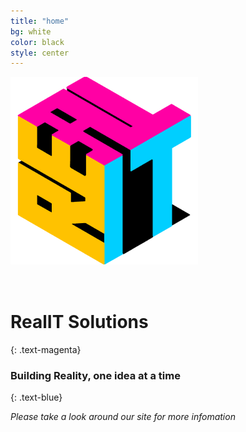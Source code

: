 ```yaml
---
title: "home"
bg: white
color: black
style: center
---
```


<span class="fa-stack subtlecircle" style="font-size:150px; box-shadow: none">
  <img src="img/intro.png" class="fa-stack-1x">
</span>

# **RealIT Solutions**
{: .text-magenta}


### Building Reality, one idea at a time
{: .text-blue}

*Please take a look around our site for more infomation*

